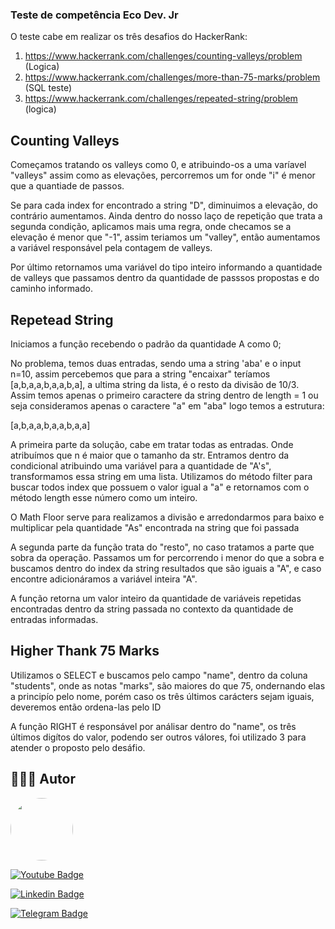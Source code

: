 ### Teste de competência Eco Dev. Jr

<p>
  O teste cabe em realizar os três desafios do HackerRank:

  1. https://www.hackerrank.com/challenges/counting-valleys/problem (Logica)
  2. https://www.hackerrank.com/challenges/more-than-75-marks/problem (SQL teste) 
  3. https://www.hackerrank.com/challenges/repeated-string/problem (logica)

</p>

## Counting Valleys

<p> 
  Começamos tratando os valleys como 0, e atribuindo-os a uma varíavel "valleys" assim como as elevações, percorremos um for onde "i" é menor que a quantiade de passos.

  Se para cada index for encontrado a string "D", diminuimos a elevação, do contrário aumentamos. Ainda dentro do nosso laço de repetição que trata a segunda condição, aplicamos mais uma regra, onde checamos se a elevação é menor que "-1", assim teriamos um "valley", então aumentamos a variável
  responsável pela contagem de valleys.

  Por último retornamos uma variável do tipo inteiro informando
  a quantidade de valleys que passamos dentro da quantidade de passsos
  propostas e do caminho informado.

</p>

## Repetead String

<p>
  Iniciamos a função recebendo o padrão da quantidade A como 0;

  No problema, temos duas entradas, sendo uma a string 'aba' e
  o input n=10, assim percebemos que para a string "encaixar" teríamos
  [a,b,a,a,b,a,a,b,a], a ultima string da lista, é o resto da divisão de 10/3. Assim temos apenas o primeiro caractere da string dentro de length = 1
  ou seja consideramos apenas o caractere "a" em "aba" logo temos a estrutura:

  [a,b,a,a,b,a,a,b,a,a]

  A primeira parte da solução, cabe em tratar todas as entradas.
  Onde atribuímos que n é maior que o tamanho da str.
  Entramos dentro da condicional atribuindo uma variável para
  a quantidade de "A's", transformamos essa string em uma lista.
  Utilizamos do método filter para buscar todos index que possuem
  o valor igual a "a" e retornamos com o método length esse número
  como um inteiro.

  O Math Floor serve para realizamos a divisão e arredondarmos para baixo
  e multiplicar pela quantidade "As" encontrada na string que foi passada

  A segunda parte da função trata do "resto", no caso tratamos a parte
  que sobra da operação. Passamos um for percorrendo i menor do que
  a sobra e buscamos dentro do index da string resultados que são iguais
  a "A", e caso encontre adicionáramos a variável inteira "A".

  A função retorna um valor inteiro da quantidade de variáveis repetidas  
  encontradas dentro da string passada no contexto da quantidade de
  entradas informadas.
</p>

## Higher Thank 75 Marks

<p>

  Utilizamos o SELECT e buscamos pelo campo "name", dentro
  da coluna "students", onde as notas "marks", são maiores do que 75,
  ondernando elas a principío pelo nome, porém caso os três últimos
  carácters sejam iguais, deveremos então ordena-las pelo ID

  A função RIGHT é responsável por análisar dentro do "name", os três
  últimos digítos do valor, podendo ser outros válores, foi utilizado 3
  para atender o proposto pelo desáfio. 

</p>

## 👨🏻‍🎓 Autor

<a href="https://github.com/aawadallak">
 <img style="border-radius: 50%;" src="https://avatars.githubusercontent.com/u/74802742?v=4" width="100px;" alt=""/>
</a>

  [![Youtube Badge](https://img.shields.io/badge/Gmail-D14836?style=for-the-badge&logo=gmail&logoColor=white&link=http)](mailto:alexandre.awadallak@gmail.com)

  [![Linkedin Badge](https://img.shields.io/badge/LinkedIn-0077B5?style=for-the-badge&logo=linkedin&logoColor=white&link=https://www.linkedin.com/in/alexandre-yasser-awadallak-1900951b0/)](https://www.linkedin.com/in/alexandre-awadallak)

  [![Telegram Badge](https://img.shields.io/badge/Telegram-2CA5E0?style=for-the-badge&logo=telegram&logoColor=white&link=https://t.me/aawadallak)](https://t.me/aawadallak)
